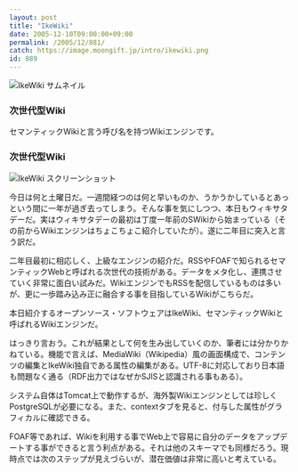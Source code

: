 ```yaml
---
layout: post
title: "IkeWiki"
date: 2005-12-10T09:00:00+09:00
permalink: /2005/12/881/
catch: https://image.moongift.jp/intro/ikewiki.png
id: 889
---
```

 ![IkeWiki サムネイル](https://image.moongift.jp/intro/ikewiki.s.png "IkeWiki サムネイル")
  

### 次世代型Wiki
  
セマンティックWikiと言う呼び名を持つWikiエンジンです。  
<!--more-->  

### 次世代型Wiki
  

![IkeWiki スクリーンショット](https://image.moongift.jp/intro/ikewiki.png "IkeWiki スクリーンショット")

  

今日は何と土曜日だ。一週間経つのは何と早いものか、うかうかしているとあっという間に一年が過ぎ去ってしまう。そんな事を気にしつつ、本日もウィキサタデーだ。実はウィキサタデーの最初は丁度一年前のSWikiから始まっている（その前からWikiエンジンはちょこちょこ紹介していたが）。遂に二年目に突入と言う訳だ。

  

二年目最初に相応しく、上級なエンジンの紹介だ。RSSやFOAFで知られるセマンティックWebと呼ばれる次世代の技術がある。データをメタ化し、連携させていく非常に面白い試みだ。WikiエンジンでもRSSを配信しているものは多いが、更に一歩踏み込み正に融合する事を目指しているWikiがこちらだ。

  

本日紹介するオープンソース・ソフトウェアはIkeWiki、セマンティックWikiと呼ばれるWikiエンジンだ。

  

はっきり言おう。これが結果として何を生み出していくのか、筆者には分かりかねている。機能で言えば、MediaWiki（Wikipedia）風の画面構成で、コンテンツの編集とIkeWiki独自である属性の編集がある。UTF-8に対応しており日本語も問題なく通る（RDF出力ではなぜかSJISと認識される事もある）。

  

システム自体はTomcat上で動作するが、海外製Wikiエンジンとしては珍しくPostgreSQLが必要になる。また、contextタブを見ると、付与した属性がグラフィカルに確認できる。

  

FOAF等であれば、Wikiを利用する事でWeb上で容易に自分のデータをアップデートする事ができると言う利点がある。それは他のスキーマでも同様だろう。現時点では次のステップが見えづらいが、潜在価値は非常に高いと考えている。

